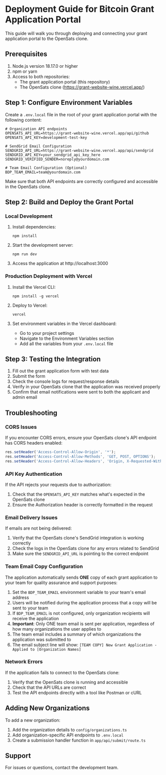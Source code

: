 # Deployment Guide for Bitcoin Grant Application Portal

This guide will walk you through deploying and connecting your grant application portal to the OpenSats clone.

## Prerequisites

1. Node.js version 18.17.0 or higher
2. npm or yarn
3. Access to both repositories:
   - The grant application portal (this repository)
   - The OpenSats clone (https://grant-website-wine.vercel.app/)

## Step 1: Configure Environment Variables

Create a `.env.local` file in the root of your grant application portal with the following content:

```
# Organization API endpoints
OPENSATS_API_URL=https://grant-website-wine.vercel.app/api/github
OPENSATS_API_KEY=development-test-key

# SendGrid Email Configuration
SENDGRID_API_URL=https://grant-website-wine.vercel.app/api/sendgrid
SENDGRID_API_KEY=your_sendgrid_api_key_here
SENDGRID_VERIFIED_SENDER=noreply@yourdomain.com

# Team Email Configuration (Optional)
BDP_TEAM_EMAIL=team@yourdomain.com
```

Make sure that both API endpoints are correctly configured and accessible in the OpenSats clone.

## Step 2: Build and Deploy the Grant Portal

### Local Development

1. Install dependencies:
   ```
   npm install
   ```

2. Start the development server:
   ```
   npm run dev
   ```

3. Access the application at http://localhost:3000

### Production Deployment with Vercel

1. Install the Vercel CLI:
   ```
   npm install -g vercel
   ```

2. Deploy to Vercel:
   ```
   vercel
   ```

3. Set environment variables in the Vercel dashboard:
   - Go to your project settings
   - Navigate to the Environment Variables section
   - Add all the variables from your `.env.local` file

## Step 3: Testing the Integration

1. Fill out the grant application form with test data
2. Submit the form
3. Check the console logs for request/response details
4. Verify in your OpenSats clone that the application was received properly
5. Confirm that email notifications were sent to both the applicant and admin email

## Troubleshooting

### CORS Issues

If you encounter CORS errors, ensure your OpenSats clone's API endpoint has CORS headers enabled:

```javascript
res.setHeader('Access-Control-Allow-Origin', '*');
res.setHeader('Access-Control-Allow-Methods', 'GET, POST, OPTIONS');
res.setHeader('Access-Control-Allow-Headers', 'Origin, X-Requested-With, Content-Type, Accept, Authorization');
```

### API Key Authentication

If the API rejects your requests due to authorization:

1. Check that the `OPENSATS_API_KEY` matches what's expected in the OpenSats clone
2. Ensure the Authorization header is correctly formatted in the request

### Email Delivery Issues

If emails are not being delivered:

1. Verify that the OpenSats clone's SendGrid integration is working correctly
2. Check the logs in the OpenSats clone for any errors related to SendGrid
3. Make sure the `SENDGRID_API_URL` is pointing to the correct endpoint

### Team Email Copy Configuration

The application automatically sends **ONE** copy of each grant application to your team for quality assurance and support purposes:

1. Set the `BDP_TEAM_EMAIL` environment variable to your team's email address
2. Users will be notified during the application process that a copy will be sent to your team
3. If `BDP_TEAM_EMAIL` is not configured, only organization recipients will receive the application
4. **Important**: Only ONE team email is sent per application, regardless of how many organizations the user applies to
5. The team email includes a summary of which organizations the application was submitted to
6. The email subject line will show: `[TEAM COPY] New Grant Application - Applied to [Organization Names]`

### Network Errors

If the application fails to connect to the OpenSats clone:

1. Verify that the OpenSats clone is running and accessible
2. Check that the API URLs are correct
3. Test the API endpoints directly with a tool like Postman or cURL

## Adding New Organizations

To add a new organization:

1. Add the organization details to `config/organizations.ts`
2. Add organization-specific API endpoints to `.env.local`
3. Create a submission handler function in `app/api/submit/route.ts`

## Support

For issues or questions, contact the development team. 